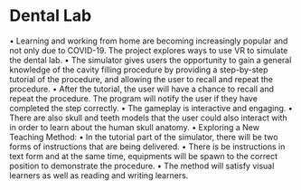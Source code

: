 # Dental Lab

• Learning and working from home are becoming increasingly popular and not only due to COVID-19. The project explores ways to use VR to simulate the dental lab.
• The simulator gives users the opportunity to gain a general knowledge of the cavity filling procedure by providing a step-by-step tutorial of the procedure, and allowing the user to recall and repeat the procedure.
• After the tutorial, the user will have a chance to recall and repeat the procedure. The program will notify the user if they have completed the step correctly. 
• The gameplay is interactive and engaging. 
• There are also skull and teeth models that the user could also interact with in order to learn about the human skull anatomy. 
• Exploring a New Teaching Method: 
  • In the tutorial part of the simulator, there will be two forms of instructions that are being delivered. 
  • There is be instructions in text form and at the same time, equipments will be spawn to the correct position to demonstrate the procedure. 
  • The method will satisfy visual learners as well as reading and writing learners.
